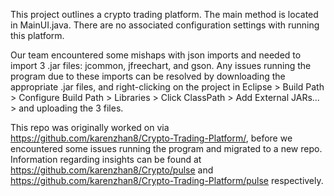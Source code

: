 
This project outlines a crypto trading platform. The main method is located in MainUI.java. There are no associated configuration settings with running this platform.

Our team encountered some mishaps with json imports and needed to import 3 .jar files: jcommon, jfreechart, and gson. Any issues running the program due to these imports can be resolved by downloading the appropriate .jar files, and right-clicking on the project in Eclipse > Build Path > Configure Build Path > Libraries > Click ClassPath > Add External JARs... > and uploading the 3 files. 

This repo was originally worked on via https://github.com/karenzhan8/Crypto-Trading-Platform/, before we encountered some issues running the program and migrated to a new repo. Information regarding insights can be found at https://github.com/karenzhan8/Crypto/pulse and https://github.com/karenzhan8/Crypto-Trading-Platform/pulse respectively. 
